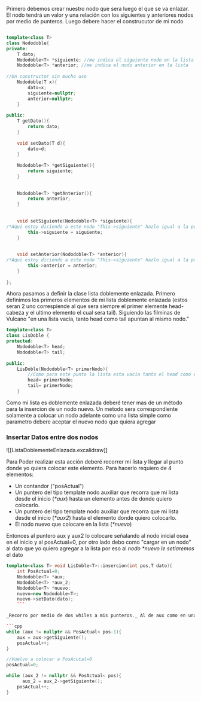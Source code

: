 Primero debemos crear nuestro nodo que sera luego el que se va enlazar. El nodo tendrá un valor y una relación con los siguientes  y anteriores nodos por medio de punteros.
Luego debere hacer el construcutor de mi nodo

```cpp

template<class T>  
class Nododoble{  
private:  
    T dato;  
    Nododoble<T> *siguiente; //me indica el siguiente nodo en la lista  
    Nododoble<T> *anterior; //me indica el nodo anterior en la lista  
  
//Un constructor sin mucho uso  
    Nododoble(T x){  
        dato=x;  
        siguiente=nullptr;  
        anterior=nullptr;  
    }  
  
public:  
    T getDato(){  
        return dato;  
    }  
  
    void setDato(T d){  
        dato=d;  
    }  
  
    Nododoble<T> *getSiguiente(){  
        return siguiente;  
    }  
  
  
    Nododoble<T> *getAnterior(){  
        return anterior;  
    }  
  
  
    void setSiguiente(Nododoble<T> *siguiente){  
/*Aqui estoy diciendo a este nodo "This->siguiente" hazlo igual a la pocicion de memoria que te estoy pasando osea siguiente*/  
        this->siguiente = siguiente;  
    }  
  
  
    void setAnterior(Nododoble<T> *anterior){  
/*Aqui estoy diciendo a este nodo "This->siguiente" hazlo igual a la pocicion de memoria que te estoy pasando osea siguiente*/  
        this->anterior = anterior;  
    }  
  
};
```


Ahora pasamos a definir la clase lista doblemente enlazada. Primero definimos los primeros elementos de mi lista doblemente enlazada (estos seran 2 uno correspiende al que sera siempre el primer elemente head-cabeza y el ultimo elemento el cual sera tail). Siguiendo las filminas de Vulcano "en una lista vacia, tanto head como tail apuntan al mismo nodo."

```cpp
template<class T>  
class LisDoble {  
protected:  
    Nododoble<T> head;  
    Nododoble<T> tail;  
  
public:  
    LisDoble(Nododoble<T> primerNodo){  
        //Como para este punto la lista esta vacia tanto el head como el tail apuntan a lo mismo  
        head= primerNodo;  
        tail= primerNodo;  
    }

```
 
Como mi lista es doblemente enlazada deberé tener mas de un método para la insercion de un nodo nuevo. Un metodo sera correspondiente solamente a colocar un nodo adelante como una lista simple como parametro debere aceptar el nuevo nodo que quiera agregar


### Insertar Datos entre dos nodos
![[ListaDoblementeEnlazada.excalidraw]]

Para Poder realizar esta acción deberé recorrer mi lista y llegar al punto donde yo quiera colocar este elemento. Para hacerlo requiero de 4 elementos:
- Un contandor ("posActual")
- Un puntero del tipo template nodo auxiliar que recorra que mi lista desde el inicio (_*aux_) hasta un elemento antes de donde quiero colocarlo.
- Un puntero del tipo template nodo auxiliar que recorra que mi lista desde el inicio (_*aux2_) hasta el elemento donde quiero colocarlo.
- El nodo nuevo que colocare en la lista (_*nuevo_)

Entonces al puntero aux y aux2 lo colocare señalando al nodo inicial osea en el inicio y al posActual=0, por otro lado debo como "cargar en un nodo" al dato que yo quiero agregar a la lista por eso al _nodo *nuevo le setiaremos_ el dato

```cpp
template<class T> void LisDoble<T>::insercion(int pos,T dato){  
    int PosActual=0;  
    Nododoble<T> *aux;  
    Nododoble<T> *aux_2;  
    Nododoble<T> *nuevo;  
    nuevo=new Nododoble<T>;  
    nuevo->setDato(dato);
    ```

_Recorro por medio de dos whiles a mis punteros._ Al de aux como en una lista simplemente enlazada lo llevo hasta un elementos antes de donde quiero poner el nodo nuevo, en cambio a aux_2 lo llevo a la poscision donde quiero poner al nuevo nodo.

```cpp
while (aux != nullptr && PosActual< pos-1){  
    aux = aux->getSiguiente();
    posActual++;
}

//Vuelvo a colocar a PosAcutal=0
posActual=0;

while (aux_2 != nullptr && PosActual< pos){  
	  aux_2 = aux_2->getSiguiente();
    posActual++;      
}